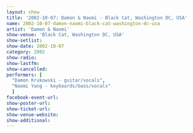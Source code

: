 ```yaml
---
layout: show
title: '2002-10-07: Damon & Naomi - Black Cat, Washington DC, USA'
name: 2002-10-07-damon-naomi-black-cat-washington-dc-usa
artist: 'Damon & Naomi'
show-venue: 'Black Cat, Washington DC, USA'
show-setlist: 
show-date: 2002-10-07
category: 2002
show-radio: 
show-lastfm: 
show-cancelled: 
performers: [
  "Damon Krukowski - guitar/vocals",
  "Naomi Yang - keyboards/bass/vocals"
  ]
facebook-event-url: 
show-poster-url: 
show-ticket-url: 
show-venue-website: 
show-additional: 
---
```


